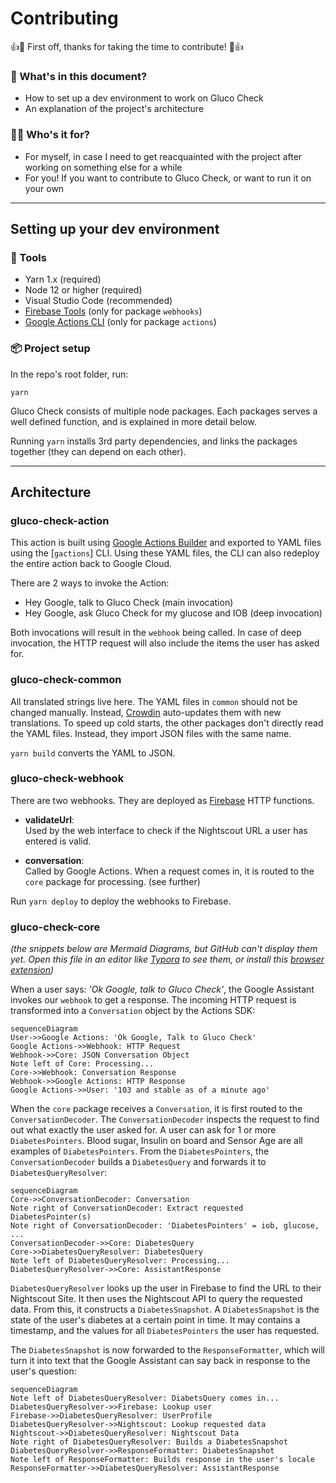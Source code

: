 # Contributing

👍🎉 First off, thanks for taking the time to contribute! 🎉👍

### 📖 What's in this document?

- How to set up a dev environment to work on Gluco Check
- An explanation of the project's architecture

### 🙋‍♀️ Who's it for?

- For myself, in case I need to get reacquainted with the project after working on something else for a while
- For you! If you want to contribute to Gluco Check, or want to run it on your own

---

## Setting up your dev environment

### 🔧 Tools

- Yarn 1.x (required)
- Node 12 or higher (required)
- Visual Studio Code (recommended)
- [Firebase Tools] (only for package `webhooks`)
- [Google Actions CLI] (only for package `actions`)

[firebase tools]: https://www.npmjs.com/package/firebase-tools
[google actions cli]: https://developers.google.com/assistant/conversational/df-asdk/actions-sdk/gactions-cli

### 📦 Project setup

In the repo's root folder, run:

```
yarn
```

Gluco Check consists of multiple node packages. Each packages serves a well defined function, and is explained in more detail below.

Running `yarn` installs 3rd party dependencies, and links the packages together (they can depend on each other).

---

## Architecture

### gluco-check-action

This action is built using [Google Actions Builder] and exported to YAML files using the [`gactions`] CLI. Using these YAML files, the CLI can also redeploy the entire action back to Google Cloud.

There are 2 ways to invoke the Action:

- Hey Google, talk to Gluco Check (main invocation)
- Hey Google, ask Gluco Check for my glucose and IOB (deep invocation)

Both invocations will result in the `webhook` being called. In case of deep invocation, the HTTP request will also include the items the user has asked for.

[google actions builder]: https://console.actions.google.com
[`gactions` cli]: https://developers.google.com/assistant/conversational/df-asdk/actions-sdk/gactions-cli

### gluco-check-common

All translated strings live here. The YAML files in `common` should not be changed manually. Instead, [Crowdin] auto-updates them with new translations. To speed up cold starts, the other packages don't directly read the YAML files. Instead, they import JSON files with the same name.

`yarn build` converts the YAML to JSON.

[crowdin]: (https://crowdin.com)

### gluco-check-webhook

There are two webhooks. They are deployed as [Firebase] HTTP functions.

[firebase]: https://firebase.google.com

- **validateUrl**:  
  Used by the web interface to check if the Nightscout URL a user has entered is valid.

- **conversation**:  
  Called by Google Actions. When a request comes in, it is routed to the `core` package for processing. (see further)

Run `yarn deploy` to deploy the webhooks to Firebase.

### gluco-check-core

_(the snippets below are Mermaid Diagrams, but GitHub can't display them yet. Open this file in an editor like [Typora] to see them, or install this [browser extension])_

When a user says: _'Ok Google, talk to Gluco Check'_, the Google Assistant invokes our `webhook` to get a response. The incoming HTTP request is transformed into a `Conversation` object by the Actions SDK:

```mermaid
sequenceDiagram
User->>Google Actions: 'Ok Google, Talk to Gluco Check'
Google Actions->>Webhook: HTTP Request
Webhook->>Core: JSON Conversation Object
Note left of Core: Processing...
Core->>Webhook: Conversation Response
Webhook->>Google Actions: HTTP Response
Google Actions->>User: '103 and stable as of a minute ago'
```

When the `core` package receives a `Conversation`, it is first routed to the `ConversationDecoder`. The `ConversationDecoder` inspects the request to find out what exactly the user asked for. A user can ask for 1 or more `DiabetesPointers`. Blood sugar, Insulin on board and Sensor Age are all examples of `DiabetesPointers`. From the `DiabetesPointers`, the `ConversationDecoder` builds a `DiabetesQuery` and forwards it to `DiabetesQueryResolver`:

```mermaid
sequenceDiagram
Core->>ConversationDecoder: Conversation
Note right of ConversationDecoder: Extract requested DiabetesPointer(s)
Note right of ConversationDecoder: 'DiabetesPointers' = iob, glucose, ...
ConversationDecoder->>Core: DiabetesQuery
Core->>DiabetesQueryResolver: DiabetesQuery
Note left of DiabetesQueryResolver: Processing...
DiabetesQueryResolver->>Core: AssistantResponse
```

`DiabetesQueryResolver` looks up the user in Firebase to find the URL to their Nightscout Site. It then uses the Nightscout API to query the requested data. From this, it constructs a `DiabetesSnapshot`. A `DiabetesSnapshot` is the state of the user's diabetes at a certain point in time. It may contains a timestamp, and the values for all `DiabetesPointers` the user has requested.

The `DiabetesSnapshot` is now forwarded to the `ResponseFormatter`, which will turn it into text that the Google Assistant can say back in response to the user's question:

```mermaid
sequenceDiagram
Note left of DiabetesQueryResolver: DiabetsQuery comes in...
DiabetesQueryResolver->>Firebase: Lookup user
Firebase->>DiabetesQueryResolver: UserProfile
DiabetesQueryResolver->>Nightscout: Lookup requested data
Nightscout->>DiabetesQueryResolver: Nightscout Data
Note right of DiabetesQueryResolver: Builds a DiabetesSnapshot
DiabetesQueryResolver->>ResponseFormatter: DiabetesSnapshot
Note left of ResponseFormatter: Builds response in the user's locale
ResponseFormatter->>DiabetesQueryResolver: AssistantResponse
```

[browser extension]: https://github.com/BackMarket/github-mermaid-extension
[typora]: https://typora.io/

